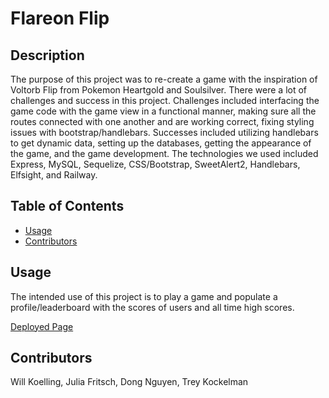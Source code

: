 # Flareon Flip

  
  ## Description
  The purpose of this project was to re-create a game with the inspiration of Voltorb Flip from Pokemon Heartgold and Soulsilver. There were a lot of challenges and success in this project. Challenges included interfacing the game code with the game view in a functional manner, making sure all the routes connected with one another and are working correct, fixing styling issues with bootstrap/handlebars. Successes included utilizing handlebars to get dynamic data, setting up the databases, getting the appearance of the game, and the game development. The technologies we used included Express, MySQL, Sequelize, CSS/Bootstrap, SweetAlert2, Handlebars, Elfsight, and Railway.

  ## Table of Contents
  - [Usage](#usage)
  - [Contributors](#contributors)

  ## Usage
  The intended use of this project is to play a game and populate a profile/leaderboard with the scores of users and all time high scores.
  
  [Deployed Page](https://flareon-flip-production.up.railway.app/)

  ## Contributors
  Will Koelling, Julia Fritsch, Dong Nguyen, Trey Kockelman
  
